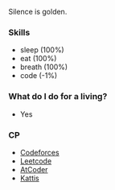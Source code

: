 Silence is golden.


### Skills
- sleep (100%)
- eat (100%)
- breath (100%)
- code (-1%)


### What do I do for a living?
- Yes

### CP
- [Codeforces](https://codeforces.com/profile/HarryVu176)
- [Leetcode](https://leetcode.com/HarryVu176)
- [AtCoder](https://atcoder.jp/users/HarryVu176)
- [Kattis](https://open.kattis.com/users/harryvu176)

